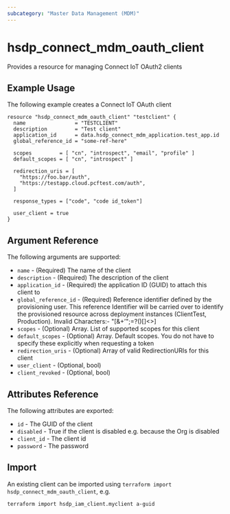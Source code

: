```yaml
---
subcategory: "Master Data Management (MDM)"
---
```


# hsdp_connect_mdm_oauth_client

Provides a resource for managing Connect IoT OAuth2 clients

## Example Usage

The following example creates a Connect IoT OAuth client

```hcl
resource "hsdp_connect_mdm_oauth_client" "testclient" {
  name                = "TESTCLIENT"
  description         = "Test client"
  application_id      = data.hsdp_connect_mdm_application.test_app.id
  global_reference_id = "some-ref-here"
  
  scopes         = [ "cn", "introspect", "email", "profile" ]
  default_scopes = [ "cn", "introspect" ]
  
  redirection_uris = [
    "https://foo.bar/auth",
    "https://testapp.cloud.pcftest.com/auth",
  ]

  response_types = ["code", "code id_token"]
  
  user_client = true
}
```

## Argument Reference

The following arguments are supported:

* `name` - (Required) The name of the client
* `description` - (Required) The description of the client
* `application_id` - (Required) the application ID (GUID) to attach this client to
* `global_reference_id` - (Required) Reference identifier defined by the provisioning user. This reference Identifier will be carried over to identify the provisioned resource across deployment instances (ClientTest, Production). Invalid Characters:- "[&+’";=?()\[\]<>]
* `scopes` - (Optional) Array. List of supported scopes for this client
* `default_scopes` - (Optional) Array. Default scopes. You do not have to specify these explicitly when requesting a token
* `redirection_uris` - (Optional) Array of valid RedirectionURIs for this client
* `user_client` - (Optional, bool)
* `client_revoked` - (Optional, bool)

## Attributes Reference

The following attributes are exported:

* `id` - The GUID of the client
* `disabled` - True if the client is disabled e.g. because the Org is disabled
* `client_id` -  The client id
* `password` - The password

## Import

An existing client can be imported using `terraform import hsdp_connect_mdm_oauth_client`, e.g.

```shell
terraform import hsdp_iam_client.myclient a-guid
```
